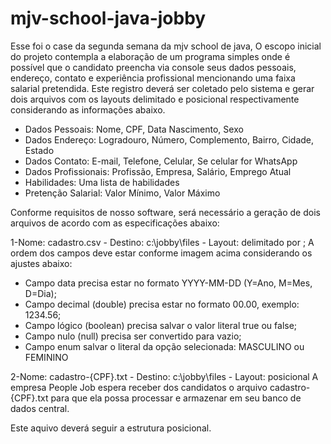 # mjv-school-java-jobby
Esse foi o case da segunda semana da mjv school de java, O escopo inicial do projeto contempla a elaboração de um programa simples onde é possível que o candidato preencha via console seus dados pessoais, endereço, contato e experiência profissional mencionando uma faixa salarial pretendida. Este registro deverá ser coletado pelo sistema e gerar dois arquivos com os layouts delimitado e posicional respectivamente considerando as informações abaixo.

- Dados Pessoais: Nome, CPF, Data Nascimento, Sexo
- Dados Endereço: Logradouro, Número, Complemento, Bairro, Cidade, Estado
- Dados Contato: E-mail, Telefone, Celular, Se celular for WhatsApp
- Dados Profissionais: Profissão, Empresa, Salário, Emprego Atual
- Habilidades: Uma lista de habilidades
- Pretenção Salarial: Valor Mínimo, Valor Máximo

Conforme requisitos de nosso software, será necessário a geração de dois arquivos de acordo com as especificações abaixo:

1-Nome: cadastro.csv - Destino: c:\jobby\files - Layout: delimitado por ;
A ordem dos campos deve estar conforme imagem acima considerando os ajustes abaixo:

- Campo data precisa estar no formato YYYY-MM-DD (Y=Ano, M=Mes, D=Dia);
- Campo decimal (double) precisa estar no formato 00.00, exemplo: 1234.56;
- Campo lógico (boolean) precisa salvar o valor literal true ou false;
- Campo nulo (null) precisa ser convertido para vazio;
- Campo enum salvar o literal da opção selecionada: MASCULINO ou FEMININO

2-Nome: cadastro-{CPF}.txt - Destino: c:\jobby\files - Layout: posicional
A empresa People Job espera receber dos candidatos o arquivo cadastro-{CPF}.txt para que ela possa processar e armazenar em seu banco de dados central.

Este aquivo deverá seguir a estrutura posicional.

